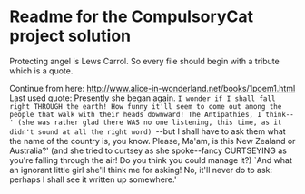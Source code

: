# Readme for the CompulsoryCat project solution

Protecting angel is Lews Carrol.
So every file should begin with a tribute
which is a quote.

Continue from here:
http://www.alice-in-wonderland.net/books/1poem1.html
Last used quote:
Presently she began again. `I wonder if I shall fall right THROUGH the earth! How funny it'll seem to come out among the people that walk with their heads downward! The Antipathies, I think--' (she was rather glad there WAS no one listening, this time, as it didn't sound at all the right word) `--but I shall have to ask them what the name of the country is, you know. Please, Ma'am, is this New Zealand or Australia?' (and she tried to curtsey as she spoke--fancy CURTSEYING as you're falling through the air! Do you think you could manage it?) `And what an ignorant little girl she'll think me for asking! No, it'll never do to ask: perhaps I shall see it written up somewhere.'
